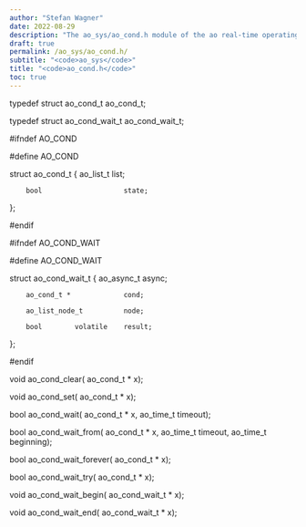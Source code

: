 ```yaml
---
author: "Stefan Wagner"
date: 2022-08-29
description: "The ao_sys/ao_cond.h module of the ao real-time operating system."
draft: true
permalink: /ao_sys/ao_cond.h/ 
subtitle: "<code>ao_sys</code>"
title: "<code>ao_cond.h</code>"
toc: true
---
```


typedef struct  ao_cond_t       ao_cond_t;

typedef struct  ao_cond_wait_t  ao_cond_wait_t;

#ifndef AO_COND

#define AO_COND

struct  ao_cond_t
{
        ao_list_t               list;

        bool                    state;
};

#endif

#ifndef AO_COND_WAIT

#define AO_COND_WAIT

struct  ao_cond_wait_t
{
        ao_async_t              async;

        ao_cond_t *             cond;

        ao_list_node_t          node;

        bool        volatile    result;
};

#endif

void    ao_cond_clear(          ao_cond_t * x);

void    ao_cond_set(            ao_cond_t * x);

bool    ao_cond_wait(           ao_cond_t * x, ao_time_t timeout);

bool    ao_cond_wait_from(      ao_cond_t * x, ao_time_t timeout, ao_time_t beginning);

bool    ao_cond_wait_forever(   ao_cond_t * x);

bool    ao_cond_wait_try(       ao_cond_t * x);

void    ao_cond_wait_begin(     ao_cond_wait_t * x);

void    ao_cond_wait_end(       ao_cond_wait_t * x);

